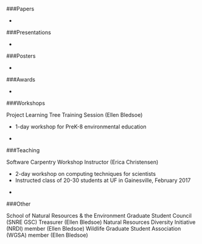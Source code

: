 ###Papers

-

###Presentations

-

###Posters

-

###Awards

-

###Workshops

Project Learning Tree Training Session (Ellen Bledsoe)
* 1-day workshop for PreK-8 environmental education

-

###Teaching

Software Carpentry Workshop Instructor (Erica Christensen)
* 2-day workshop on computing techniques for scientists
* Instructed class of 20-30 students at UF in Gainesville, February 2017

-

###Other

School of Natural Resources & the Environment Graduate Student Council (SNRE GSC) Treasurer (Ellen Bledsoe)
Natural Resources Diversity Initiative (NRDI) member (Ellen Bledsoe) 
Wildlife Graduate Student Association (WGSA) member (Ellen Bledsoe)
